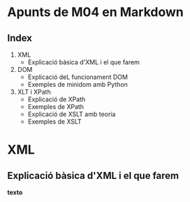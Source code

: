 # Apunts de M04 en Markdown




## Index

1. XML
   - Explicació bàsica d'XML i el que farem
3. DOM
   - Explicació deL funcionament DOM
   - Exemples de minidom amb Python 
5. XLT i XPath
   - Explicació de XPath
   - Exemples de XPath
   - Explicació de XSLT amb teoria
   - Exemples de XSLT
   


# XML

## Explicació bàsica d'XML i el que farem

**texto**
